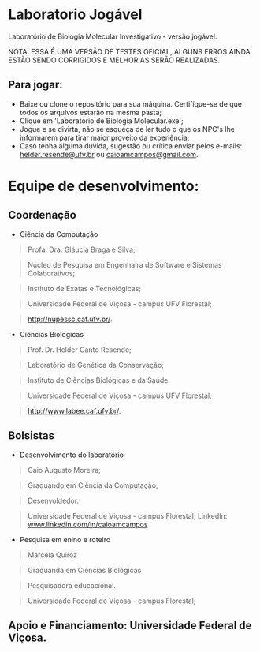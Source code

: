 # Laboratorio Jogável
Laboratório de Biologia Molecular Investigativo - versão jogável.

NOTA:  ESSA É UMA VERSÃO DE TESTES OFICIAL, ALGUNS ERROS AINDA ESTÃO SENDO CORRIGIDOS E MELHORIAS SERÃO REALIZADAS.

Para jogar:
-
* Baixe ou clone o repositório para sua máquina. Certifíque-se de que todos os arquivos estarão na mesma pasta;
* Clique em 'Laboratório de Biologia Molecular.exe';
* Jogue e se divirta, não se esqueça de ler tudo o que os NPC's lhe informarem para tirar maior proveito da experiência;
* Caso tenha alguma dúvida, sugestão ou crítica enviar pelos e-mails: helder.resende@ufv.br ou caioamcampos@gmail.com.

# Equipe de desenvolvimento:


Coordenação
-
* Ciência da Computação

>Profa. Dra. Gláucia Braga e Silva;

>Núcleo de Pesquisa em Engenhaira de Software e Sistemas Colaborativos;

>Instituto de Exatas e Tecnológicas;

>Universidade Federal de Viçosa - campus UFV Florestal;

>http://nupessc.caf.ufv.br/.

* Ciências Biologicas

>Prof. Dr. Helder Canto Resende;

>Laboratório de Genética da Conservação;

>Instituto de Ciências Biológicas e da Saúde;

>Universidade Federal de Viçosa - campus UFV Florestal;

>http://www.labee.caf.ufv.br/.

Bolsistas 
-
* Desenvolvimento do laboratório

>Caio Augusto Moreira;

>Graduando em Ciência da Computação;

>Desenvoldedor.

>Universidade Federal de Viçosa - campus Florestal;
>LinkedIn: www.linkedin.com/in/caioamcampos

* Pesquisa em enino e roteiro

>Marcela Quiróz

>Graduanda em Ciências Biológicas

>Pesquisadora educacional.

>Universidade Federal de Viçosa - campus Florestal;

Apoio e Financiamento: Universidade Federal de Viçosa.
-
